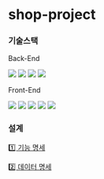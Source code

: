 # shop-project

### 기술스택
Back-End


 <img src="https://img.shields.io/badge/java-007396?style=for-the-badge&logo=java&logoColor=white"> <img src="https://img.shields.io/badge/spring-6DB33F?style=for-the-badge&logo=spring&logoColor=white">
<img src="https://img.shields.io/badge/mysql-4479A1?style=for-the-badge&logo=mysql&logoColor=white">
<img src="https://img.shields.io/badge/linux-FCC624?style=for-the-badge&logo=linux&logoColor=black">

 Front-End

<img src="https://img.shields.io/badge/html5-E34F26?style=for-the-badge&logo=html5&logoColor=white"> <img src="https://img.shields.io/badge/css-1572B6?style=for-the-badge&logo=css3&logoColor=white"> <img src="https://img.shields.io/badge/javascript-F7DF1E?style=for-the-badge&logo=javascript&logoColor=black"> <img src="https://img.shields.io/badge/react-61DAFB?style=for-the-badge&logo=react&logoColor=black"> <img src="https://img.shields.io/badge/bootstrap-7952B3?style=for-the-badge&logo=bootstrap&logoColor=white"> 

 

### 설계

[1️⃣ 기능 명세](https://github.com/Jeonghoon2/shop-project/blob/main/%EC%84%A4%EA%B3%84/%EA%B8%B0%EB%8A%A5%20%EB%AA%85%EC%84%B8.md)


[2️⃣ 데이터 명세](https://github.com/Jeonghoon2/shop-project/blob/main/%EC%84%A4%EA%B3%84/%EB%8D%B0%EC%9D%B4%ED%84%B0%20%EB%AA%85%EC%84%B8.md)



